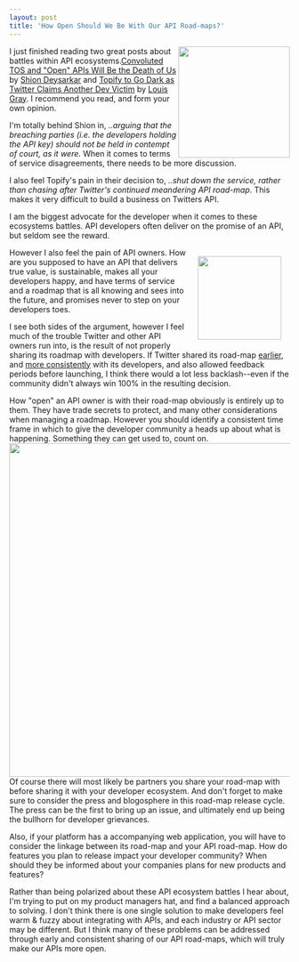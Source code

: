 ```yaml
---
layout: post
title: 'How Open Should We Be With Our API Road-maps?'
---
```

<a href="http://www.twitter.com/"><img src="http://kinlane-productions.s3.amazonaws.com/Twitter-Logo.jpg" alt="" width="200" align="right" /></a>I just finished reading two great posts about battles within API ecosystems.<a href="http://www.readwriteweb.com/hack/2011/07/convoluted-tos-and-open-apis-w.php" target="_blank">Convoluted TOS and "Open" APIs Will Be the Death of Us</a> by <a href="http://twitter.com/#!/shiondev" target="_blank">Shion Deysarkar</a> and <a href="http://blog.louisgray.com/2011/07/topify-to-go-dark-as-twitter-claims.html" target="_blank">Topify to Go Dark as Twitter Claims Another Dev Victim</a> by <a href="http://twitter.com/#!/louisgray" target="_blank">Louis Gray</a>. I recommend you read, and form your own opinion.<p></p>
I'm totally behind Shion in,<em> ..arguing that the breaching parties (i.e. the developers holding the API key) should not be held in contempt of court, as it were. </em>When it comes to terms of service disagreements, there needs to be more discussion.<p></p>
<em></em>I also feel Topify's pain in their decision to, <em>..shut down the service, rather than chasing after Twitter's continued meandering API road-map</em>. This makes it very difficult to build a business on Twitters API.<p></p>
I am the biggest advocate for the developer when it comes to these ecosystems battles. API developers often deliver on the promise of an API, but seldom see the reward.<p></p>
<img style="padding: 15px;" src="http://kinlane-productions.s3.amazonaws.com/topify_125.jpg" alt="" width="150" align="right" />However I also feel the pain of API owners. How are you supposed to have an API that delivers true value, is sustainable, makes all your developers happy, and have terms of service and a roadmap that is all knowing and sees into the future, and promises never to step on your developers toes.<p></p>
I see both sides of the argument, however I feel much of the trouble Twitter and other API owners run into, is the result of not properly sharing its roadmap with developers. If Twitter shared its road-map <span style="text-decoration: underline;">earlier</span>, and <span style="text-decoration: underline;">more consistently</span> with its developers, and also allowed feedback periods before launching, I think there would a lot less backlash--even if the community didn't always win 100% in the resulting decision.<p></p>
How "open" an API owner is with their road-map obviously is entirely up to them. They have trade secrets to protect, and many other considerations when managing a roadmap. However you should identify a consistent time frame in which to give the developer community a heads up about what is happening. Something they can get used to, count on.
<img src="http://kinlane-productions.s3.amazonaws.com/APIRoadmap-FeedbackLoop.png" alt="" width="600" align="center" />
Of course there will most likely be partners you share your road-map with before sharing it with your developer ecosystem. And don't forget to make sure to consider the press and blogosphere in this road-map release cycle. The press can be the first to bring up an issue, and ultimately end up being the bullhorn for developer grievances.<p></p>
Also, if your platform has a accompanying web application, you will have to consider the linkage between its road-map and your API road-map. How do features you plan to release impact your developer community? When should they be informed about your companies plans for new products and features?<p></p>
Rather than being polarized about these API ecosystem battles I hear about, I'm trying to put on my product managers hat, and find a balanced approach to solving. I don't think there is one single solution to make developers feel warm &amp; fuzzy about integrating with APIs, and each industry or API sector may be different. But I think many of these problems can be addressed through early and consistent sharing of our API road-maps, which will truly make our APIs more open.
